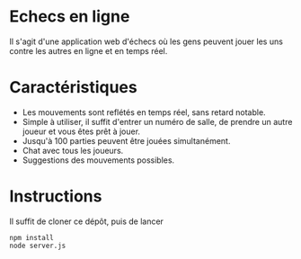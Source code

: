 # Echecs en ligne
Il s'agit d'une application web d'échecs où les gens peuvent jouer les uns contre les autres en ligne et en temps réel. 

# Caractéristiques
<ul>
  <li>Les mouvements sont reflétés en temps réel, sans retard notable.</li>
  <li>Simple à utiliser, il suffit d'entrer un numéro de salle, de prendre un autre joueur et vous êtes prêt à jouer.</li>
  <li>Jusqu'à 100 parties peuvent être jouées simultanément.</li>
  <li>Chat avec tous les joueurs.</li>
  <li>Suggestions des mouvements possibles.</li>
</ul>

# Instructions
Il suffit de cloner ce dépôt, puis de lancer
```
npm install
node server.js
```
